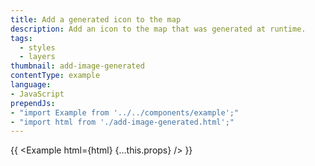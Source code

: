 ```yaml
---
title: Add a generated icon to the map
description: Add an icon to the map that was generated at runtime.
tags:
  - styles
  - layers
thumbnail: add-image-generated
contentType: example
language:
- JavaScript
prependJs:
- "import Example from '../../components/example';"
- "import html from './add-image-generated.html';"
---
```


{{ <Example html={html} {...this.props} /> }}
